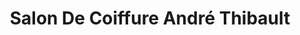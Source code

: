 ---
title: "Salon De Coiffure André Thibault"
url: /trois-rivieres/salon-de-coiffure-andre-thibault/
shop: Friseur
---